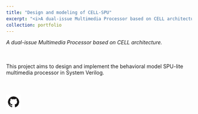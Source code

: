 ```yaml
---
title: "Design and modeling of CELL-SPU"
excerpt: "<i>A dual-issue Multimedia Processor based on CELL architecture.</i><br/><img style='float: right;' width = '500' src='/images/CELL_SPU.jpg' hspace='15'>"
collection: portfolio
---
```


<i>A dual-issue Multimedia Processor based on CELL architecture.</i><br/>  
<br/>

This project aims to design and implement the behavioral model SPU-lite multimedia processor in System Verilog.  
<br/>
<br/>  
<span><a href='https://github.com/Karthik4293/Design-and-Implementation-of-CELL-SPU-lite-processor' target='_blank'><img style='float: left;' width = '40' src='/images/git.png'></a></span>
